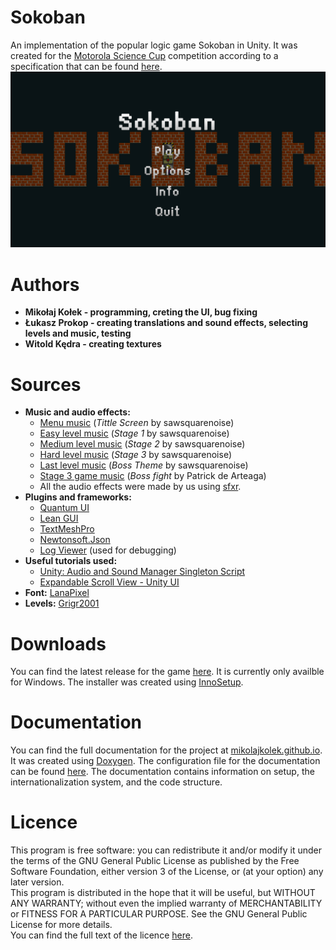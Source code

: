 # Sokoban
An implementation of the popular logic game Sokoban in Unity. It was created for the [Motorola Science Cup](https://science-cup.pl/ "Motorola Science Cup") competition according to a specification that can be found [here](https://science-cup.pl/wp-content/uploads/2020/12/MSC_Zadanie_Sokoban.pdf "here").
![Title Screen](https://github.com/MikolajKolek/Sokoban/blob/main/TitleScreen.png "Title Screen")

# Authors
 - **Mikołaj Kołek - programming, creting the UI, bug fixing**
 - **Łukasz Prokop - creating translations and sound effects, selecting levels and music, testing**
 - **Witold Kędra - creating textures**

# Sources
* **Music and audio effects:**
	* [Menu music](https://freemusicarchive.org/music/sawsquarenoise/dojokratos/tittle-screen "Menu Music") (*Tittle Screen* by sawsquarenoise)
	* [Easy level music](https://freemusicarchive.org/music/sawsquarenoise/dojokratos/stage-1 "Easy Level Music") (*Stage 1* by sawsquarenoise)
	* [Medium level music](https://freemusicarchive.org/music/sawsquarenoise/dojokratos/stage-2 "Medium Level Music") (*Stage 2* by sawsquarenoise)
	* [Hard level music](https://freemusicarchive.org/music/sawsquarenoise/dojokratos/stage-3 "Hard Level Music") (*Stage 3* by sawsquarenoise)
	* [Last level music](https://freemusicarchive.org/music/sawsquarenoise/dojokratos/boss-theme "Last Level Music") (*Boss Theme* by sawsquarenoise)
	* [Stage 3 game music](https://patrickdearteaga.com/chiptune-8-bit-retro/ "Stage 3 game music") (*Boss fight* by Patrick de Arteaga)
	* All the audio effects were made by us using [sfxr](https://www.drpetter.se/project_sfxr.html "sfxr").
* **Plugins and frameworks:**
	* [Quantum UI](https://assetstore.unity.com/packages/tools/gui/quantum-ui-162077 "Quantum UI")
	* [Lean GUI](https://assetstore.unity.com/packages/tools/gui/lean-gui-72138 "Lean GUI")
	* [TextMeshPro](https://docs.unity3d.com/Manual/com.unity.textmeshpro.html "TextMeshPro")
	* [Newtonsoft.Json](https://www.newtonsoft.com/json "Newtonsoft.Json")
	* [Log Viewer](https://assetstore.unity.com/packages/tools/integration/log-viewer-12047 "Log Viewer") (used for debugging)
* **Useful tutorials used:**
	* [Unity: Audio and Sound Manager Singleton Script](https://www.daggerhartlab.com/unity-audio-and-sound-manager-singleton-script/ "Unity: Audio and Sound Manager Singleton Script")
	* [Expandable Scroll View - Unity UI](https://www.youtube.com/watch?v=pn_Y9nF_tv4 "Expandable Scroll View - Unity UI")
* **Font:** [LanaPixel](https://opengameart.org/content/lanapixel-localization-friendly-pixel-font "LanaPixel")
* **Levels:** [Grigr2001](http://grigr.narod.ru/, "Grigr2001")

# Downloads
You can find the latest release for the game [here](https://github.com/MikolajKolek/Sokoban/releases/latest "here"). It is currently only availble for Windows. The installer was created using [InnoSetup](https://jrsoftware.org/isinfo.php "InnoSetup").

# Documentation
You can find the full documentation for the project at [mikolajkolek.github.io](https://mikolajkolek.github.io/ "mikolajkolek.github.io"). It was created using [Doxygen](https://www.doxygen.nl/index.html "Doxygen"). The configuration file for the documentation can be found [here](https://github.com/MikolajKolek/Sokoban/tree/main/Doxygen "here"). The documentation contains information on setup, the internationalization system, and the code structure.

# Licence
This program is free software: you can redistribute it and/or modify it under the terms of the GNU General Public License as published by the Free Software Foundation, either version 3 of the License, or (at your option) any later version.<br/>
This program is distributed in the hope that it will be useful, but WITHOUT ANY WARRANTY; without even the implied warranty of MERCHANTABILITY or FITNESS FOR A PARTICULAR PURPOSE.  See the GNU General Public License for more details.<br/>
You can find the full text of the licence [here](https://github.com/MikolajKolek/Sokoban/blob/main/LICENSE "here").
